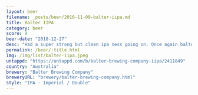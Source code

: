 ```yaml
---
layout: beer
filename: _posts/beer/2016-11-09-balter-iipa.md
title: Balter IIPA
category: beer
score: 9
beer-date: "2018-12-27"
desc: "Had a super strong but clean ipa ness going on. Once again balter seeks to define what the standard should be"
permalink: /beer/:title.html
img: /img/list/balter-iipa.jpeg
untappd: "https://untappd.com/b/balter-brewing-company-iipa/2411849"
country: "Australia"
brewery: "Balter Brewing Company"
breweryURL: "brewery/balter-brewing-company.html"
style: "IPA - Imperial / Double"
---
```

